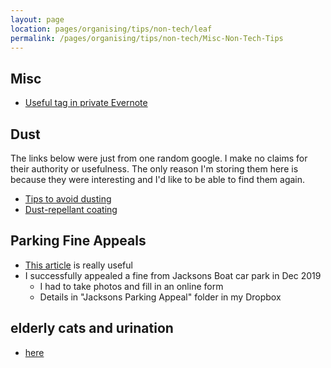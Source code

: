 ```yaml
---
layout: page
location: pages/organising/tips/non-tech/leaf
permalink: /pages/organising/tips/non-tech/Misc-Non-Tech-Tips
---
```



## Misc

- [Useful tag in private Evernote](https://www.evernote.com/client/web?login=true#?an=true&n=7ae17d68-c956-43fd-841f-a3daba3b85ef&query=tag%1FUseful%1FtagGuid%3A445d553a-0d3d-80ce-5f4e-641a12368bae%1Eview%3AVIEW%2FALL_NOTES&)

## Dust

The links below were just from one random google. I make no claims for their authority or usefulness. The only reason I'm storing them here is because they were interesting and I'd like to be able to find them again.

- [Tips to avoid dusting](https://www.apartmenttherapy.com/easy-ways-to-prevent-dust-and-avoid-dusting-260706)
- [Dust-repellant coating](https://www.plasticstoday.com/packaging/nano-coating-plastics-repels-dirt-dust-and-stains-packaging-and-more#:~:text=HomePackaging-,Nano%20coating%20for%20plastics%20repels%20dirt%2C%20dust,stains%20on%20packaging%20and%20more&text=MetaShieldCLEAN%20protects%20products%20and%20packaging,View%20the%20demo%20video.)

## Parking Fine Appeals

- [This article](https://www.moneysavingexpert.com/reclaim/private-parking-tickets/) is really useful
- I successfully appealed a fine from Jacksons Boat car park in Dec 2019
    - I had to take photos and fill in an online form
    - Details in "Jacksons Parking Appeal" folder in my Dropbox

## elderly cats and urination

- [here](https://seniortailwaggers.com/elderly-cat-urinating-in-house/#:~:text=You%20could%20also%20move%20the,they%20always%20have%20one%20nearby.)

